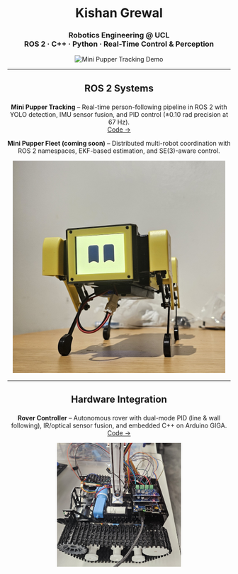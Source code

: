 <h1 align="center">Kishan Grewal</h1>

<h3 align="center">
  Robotics Engineering @ UCL<br>
  ROS 2 · C++ · Python · Real-Time Control & Perception
</h3>

<p align="center">
  <img src="mini_pupper_tracking_640_15.gif" alt="Mini Pupper Tracking Demo" width="640"/>
</p>

---

## <p align="center">ROS 2 Systems</p>

<p align="center">
  <b>Mini Pupper Tracking</b> – Real-time person-following pipeline in ROS 2 with YOLO detection, IMU sensor fusion, and PID control (±0.10 rad precision at 67 Hz).<br/>
  <a href="https://github.com/mangdangroboticsclub/mini_pupper_ros/tree/ros2-dev/mini_pupper_tracking">Code →</a>
</p>

<p align="center">
  <b>Mini Pupper Fleet (coming soon)</b> – Distributed multi-robot coordination with ROS 2 namespaces, EKF-based estimation, and SE(3)-aware control.
</p>

<p align="center">
  <img src="mini_pupper.jpg" alt="Mini Pupper" width="480"/>
</p>

---

## <p align="center">Hardware Integration</p>

<p align="center">
  <b>Rover Controller</b> – Autonomous rover with dual-mode PID (line & wall following), IR/optical sensor fusion, and embedded C++ on Arduino GIGA.<br/>
  <a href="https://github.com/kishan-grewal/rover-controller">Code →</a>
</p>

<p align="center">
  <img src="tank_side_cropped.jpg" alt="Tank Rover" width="280"/>
</p>

